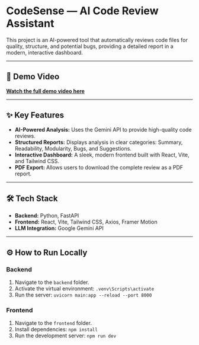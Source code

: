 # CodeSense — AI Code Review Assistant

This project is an AI-powered tool that automatically reviews code files for quality, structure, and potential bugs, providing a detailed report in a modern, interactive dashboard.

---

## 🚀 Demo Video

**[Watch the full demo video here]( https://youtu.be/0GvGbnOofQA)**

---

## ✨ Key Features

-   **AI-Powered Analysis:** Uses the Gemini API to provide high-quality code reviews.
-   **Structured Reports:** Displays analysis in clear categories: Summary, Readability, Modularity, Bugs, and Suggestions.
-   **Interactive Dashboard:** A sleek, modern frontend built with React, Vite, and Tailwind CSS.
-   **PDF Export:** Allows users to download the complete review as a PDF report.

---

## 🛠️ Tech Stack

-   **Backend:** Python, FastAPI
-   **Frontend:** React, Vite, Tailwind CSS, Axios, Framer Motion
-   **LLM Integration:** Google Gemini API

---

## ⚙️ How to Run Locally

### Backend
1.  Navigate to the `backend` folder.
2.  Activate the virtual environment: `.venv\Scripts\activate`
3.  Run the server: `uvicorn main:app --reload --port 8000`

### Frontend
1.  Navigate to the `frontend` folder.
2.  Install dependencies: `npm install`
3.  Run the development server: `npm run dev`
